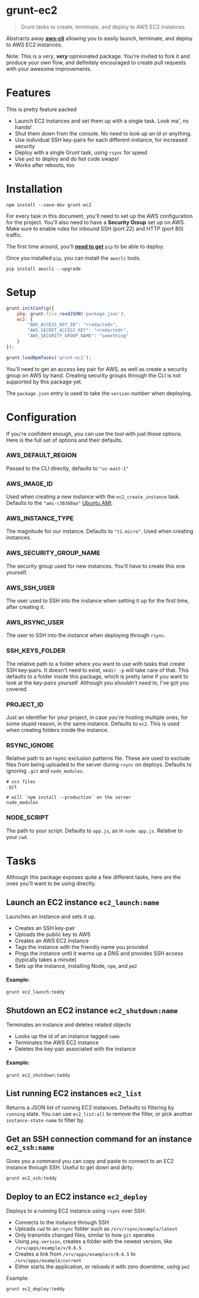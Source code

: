 # grunt-ec2

> Grunt tasks to create, terminate, and deploy to AWS EC2 instances

Abstracts away [**aws-cli**](https://github.com/aws/aws-cli) allowing you to easily launch, terminate, and deploy to AWS EC2 instances.

Note: This is a _very_, _**very**_ opinionated package. You're invited to fork it and produce your own flow, and definitely encouraged to create pull requests with your awesome improvements.

# Features

This is pretty feature packed

- Launch EC2 instances and set them up with a single task. Look ma', no hands!
- Shut them down from the console. No need to look up an id or anything.
- Use individual SSH key-pairs for each different instance, for increased security
- Deploy with a single Grunt task, using `rsync` for speed
- Use `pm2` to deploy and do hot code swaps!
- Works after reboots, too

# Installation

```shell
npm install --save-dev grunt-ec2
```

For every task in this document, you'll need to set up the AWS configuration for the project. You'll also need to have a **Security Group** set up on AWS. Make sure to enable rules for inbound SSH (port 22) and HTTP (port 80) traffic.

The first time around, you'll [**need to get**](http://www.pip-installer.org/en/latest/installing.html) `pip` to be able to deploy.

Once you installed `pip`, you can install the `awscli` tools.

```shell
pip install awscli --upgrade
```

# Setup

```js
grunt.initConfig({
    pkg: grunt.file.readJSON('package.json'),
    ec2: {
        "AWS_ACCESS_KEY_ID": "<redacted>",
        "AWS_SECRET_ACCESS_KEY": "<redacted>",
        "AWS_SECURITY_GROUP_NAME": "something"
    }
});

grunt.loadNpmTasks('grunt-ec2');
```

You'll need to get an access key pair for AWS, as well as create a security group on AWS by hand. Creating security groups through the CLI is not supported by this package yet.

The `package.json` entry is used to take the `version` number when deploying.

# Configuration

If you're confident enough, you can use the tool with just those options. Here is the full set of options and their defaults.

### AWS_DEFAULT_REGION

Passed to the CLI directly, defaults to `"us-east-1"`

### AWS_IMAGE_ID

Used when creating a new instance with the `ec2_create_instance` task. Defaults to the `"ami-c30360aa"` [Ubuntu AMI](http://cloud-images.ubuntu.com/releases/raring/release-20130423/ "Ubuntu 13.04 (Raring Ringtail)").

### AWS_INSTANCE_TYPE

The magnitude for our instance. Defaults to `"t1.micro"`. Used when creating instances.

### AWS_SECURITY_GROUP_NAME

The security group used for new instances. You'll have to create this one yourself.

### AWS_SSH_USER

The user used to SSH into the instance when setting it up for the first time, after creating it.

### AWS_RSYNC_USER

The user to SSH into the instance when deploying through `rsync`.

### SSH_KEYS_FOLDER

The relative path to a folder where you want to use with tasks that create SSH key-pairs. It doesn't need to exist, `mkdir -p` will take care of that. This defaults to a folder inside this package, which is pretty lame if you want to look at the key-pairs yourself. Although you _shouldn't need to_, I've got you covered.

### PROJECT_ID

Just an identifier for your project, in case you're hosting multiple ones, for some stupid reason, in the same instance. Defaults to `ec2`. This is used when creating folders inside the instance.

### RSYNC_IGNORE

Relative path to an rsync exclusion patterns file. These are used to exclude files from being uploaded to the server during `rsync` on deploys. Defaults to ignoring `.git` and `node_modules`.

```
# vcs files
.git

# will `npm install --production` on the server
node_modules
```

### NODE_SCRIPT

The path to your script. Defaults to `app.js`, as in `node app.js`. Relative to your `cwd`.

# Tasks

Although this package exposes quite a few different tasks, here are the ones you'll want to be using directly.

## Launch an EC2 instance `ec2_launch:name`

Launches an instance and sets it up.

- Creates an SSH key-pair
- Uploads the public key to AWS
- Creates an AWS EC2 instance
- Tags the instance with the friendly name you provided
- Pings the instance until it warms up a DNS and provides SSH access (typically takes a minute)
- Sets up the instance, installing Node, `npm`, and `pm2`

#### Example:

```shell
grunt ec2_launch:teddy
```

## Shutdown an EC2 instance `ec2_shutdown:name`

Terminates an instance and deletes related objects

- Looks up the id of an instance tagged `name`
- Terminates the AWS EC2 instance
- Deletes the key-pair associated with the instance

#### Example:

```shell
grunt ec2_shutdown:teddy
```

## List running EC2 instances `ec2_list`

Returns a JSON list of running EC2 instances. Defaults to filtering by `running` state. You can use `ec2_list:all` to remove the filter, or pick another `instance-state-name` to filter by.

## Get an SSH connection command for an instance `ec2_ssh:name`

Gives you a command you can copy and paste to connect to an EC2 instance through SSH. Useful to get down and dirty.

```shell
grunt ec2_ssh:teddy
```

## Deploy to an EC2 instance `ec2_deploy`

Deploys to a running EC2 instance using `rsync` over SSH.

- Connects to the instance through SSH
- Uploads `cwd` to an `rsync` folder such as `/srv/rsync/example/latest`
- Only transmits changed files, similar to how `git` operates
- Using `pkg.version`, creates a folder with the newest version, like `/srv/apps/example/v/0.6.5`
- Creates a link from `/srv/apps/example/v/0.6.5` to `/srv/apps/example/current`
- Either starts the application, or reloads it with zero downtime, using `pm2`

Example:

```shell
grunt ec2_deploy:teddy
```
